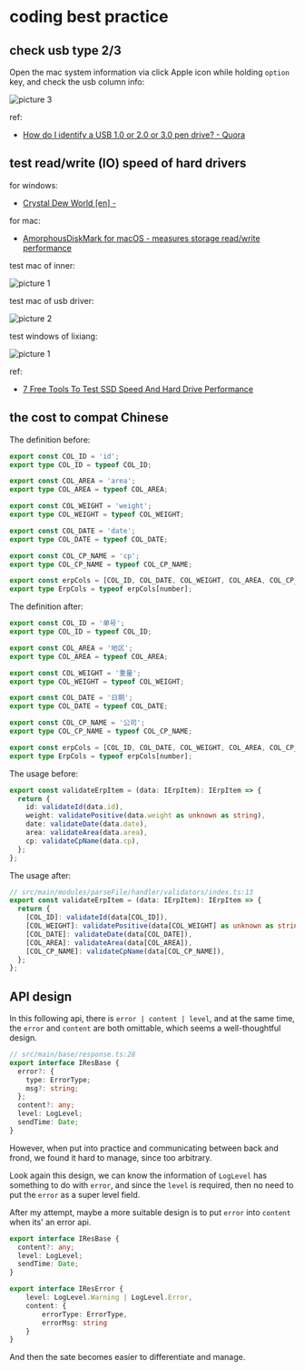 # coding best practice

## check usb type 2/3

Open the mac system information via click Apple icon while holding `option` key, and check the usb column info:

<img alt="picture 3" src="https://mark-vue-oss.oss-cn-hangzhou.aliyuncs.com/coding-best-practice-1642404010602-5facf07131372260eb518b0dbb667289ad00f4e7aecb5d4b302e155df0cec33e.png" />  

ref:

- [How do I identify a USB 1.0 or 2.0 or 3.0 pen drive? - Quora](https://www.quora.com/How-do-I-identify-a-USB-1-0-or-2-0-or-3-0-pen-drive)

## test read/write (IO) speed of hard drivers

for windows:

- [Crystal Dew World [en] -](https://crystalmark.info/en/)

for mac:

- [AmorphousDiskMark for macOS - measures storage read/write performance](https://www.katsurashareware.com/amorphousdiskmark/)

test mac of inner:

<img alt="picture 1" src="https://mark-vue-oss.oss-cn-hangzhou.aliyuncs.com/coding-best-practice-1642398423739-aeb613de151fdeecf8160b66e35b72b74bc0c733d9b3a08afff73868ac9c75c7.png" />  

test mac of usb driver:

<img alt="picture 2" src="https://mark-vue-oss.oss-cn-hangzhou.aliyuncs.com/coding-best-practice-1642398440076-be3751b352a97834196179e80cb08130d269112654d9cc4afb2723c5db81f199.png" />  

test windows of lixiang:

<img alt="picture 1" src="https://mark-vue-oss.oss-cn-hangzhou.aliyuncs.com/coding-best-practice-1642398173837-8929dfd56f84fef3a79174ce9dd6e5238a6c2c68918d03adc6e15226fda7fe57.png" />  

ref:

- [7 Free Tools To Test SSD Speed And Hard Drive Performance](https://www.geckoandfly.com/23934/ssd-hdd-effective-read-write-speed/)

## the cost to compat Chinese

The definition before:

```ts
export const COL_ID = 'id';
export type COL_ID = typeof COL_ID;

export const COL_AREA = 'area';
export type COL_AREA = typeof COL_AREA;

export const COL_WEIGHT = 'weight';
export type COL_WEIGHT = typeof COL_WEIGHT;

export const COL_DATE = 'date';
export type COL_DATE = typeof COL_DATE;

export const COL_CP_NAME = 'cp';
export type COL_CP_NAME = typeof COL_CP_NAME;

export const erpCols = [COL_ID, COL_DATE, COL_WEIGHT, COL_AREA, COL_CP_NAME] as const;
export type ErpCols = typeof erpCols[number];
```

The definition after:

```ts
export const COL_ID = '单号';
export type COL_ID = typeof COL_ID;

export const COL_AREA = '地区';
export type COL_AREA = typeof COL_AREA;

export const COL_WEIGHT = '重量';
export type COL_WEIGHT = typeof COL_WEIGHT;

export const COL_DATE = '日期';
export type COL_DATE = typeof COL_DATE;

export const COL_CP_NAME = '公司';
export type COL_CP_NAME = typeof COL_CP_NAME;

export const erpCols = [COL_ID, COL_DATE, COL_WEIGHT, COL_AREA, COL_CP_NAME] as const;
export type ErpCols = typeof erpCols[number];
```

The usage before:

```ts
export const validateErpItem = (data: IErpItem): IErpItem => {
  return {
    id: validateId(data.id),
    weight: validatePositive(data.weight as unknown as string),
    date: validateDate(data.date),
    area: validateArea(data.area),
    cp: validateCpName(data.cp),
  };
};
```

The usage after:

```ts
// src/main/modules/parseFile/handler/validators/index.ts:13
export const validateErpItem = (data: IErpItem): IErpItem => {
  return {
    [COL_ID]: validateId(data[COL_ID]),
    [COL_WEIGHT]: validatePositive(data[COL_WEIGHT] as unknown as string),
    [COL_DATE]: validateDate(data[COL_DATE]),
    [COL_AREA]: validateArea(data[COL_AREA]),
    [COL_CP_NAME]: validateCpName(data[COL_CP_NAME]),
  };
};
```

## API design

In this following api, there is `error | content | level`, and at the same time, the `error` and `content` are both omittable, which seems a well-thoughtful design.

```ts
// src/main/base/response.ts:28
export interface IResBase {
  error?: {
    type: ErrorType;
    msg?: string;
  };
  content?: any;
  level: LogLevel;
  sendTime: Date;
}
```

However, when put into practice and communicating between back and frond, we found it hard to manage, since too arbitrary.

Look again this design, we can know the information of `LogLevel` has something to do with `error`, and since the `level` is required, then no need to put the `error` as a super level field.

After my attempt, maybe a more suitable design is to put `error` into `content` when its' an error api.

```ts
export interface IResBase {
  content?: any;
  level: LogLevel;
  sendTime: Date;
}

export interface IResError {
    level: LogLevel.Warning | LogLevel.Error,
    content: {
        errorType: ErrorType,
        errorMsg: string
    }
}
```

And then the sate becomes easier to differentiate and manage.
